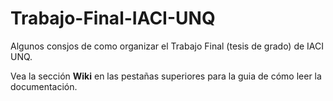 # Trabajo-Final-IACI-UNQ
Algunos consjos de como organizar el Trabajo Final (tesis de grado) de IACI UNQ.

Vea la sección **Wiki** en las pestañas superiores para la guia de cómo leer la documentación.
